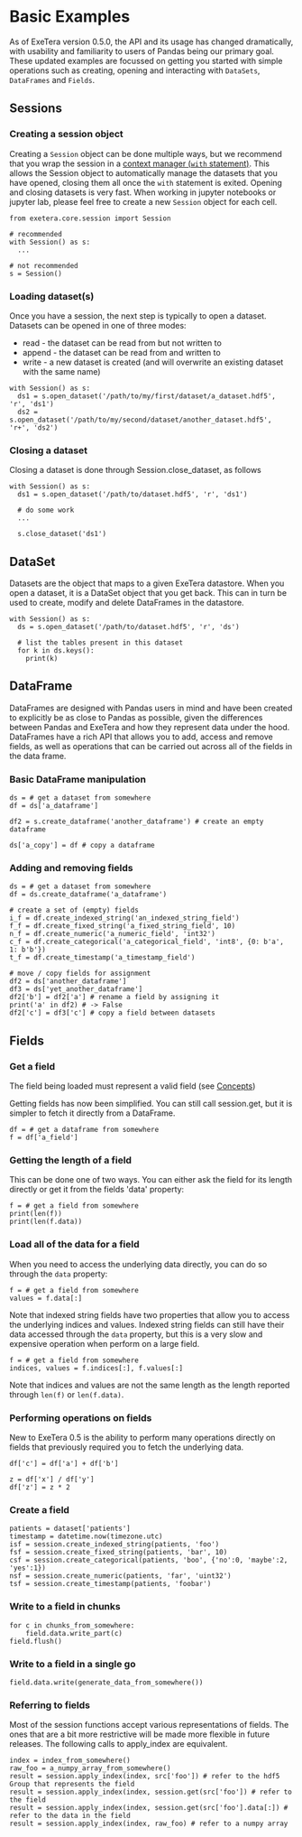 # Basic Examples

As of ExeTera version 0.5.0, the API and its usage has changed dramatically, with usability and familiarity to users of Pandas being our primary goal. These updated examples are focussed on getting you started with simple operations such as creating, opening and interacting with `DataSets`, `DataFrames` and `Fields`.

## Sessions

### Creating a session object
Creating a `Session` object can be done multiple ways, but we recommend that you wrap the session in a [context manager (`with` statement)](https://docs.python.org/3/reference/compound_stmts.html#the-with-statement). This allows the Session object to automatically manage the datasets that you have opened, closing them all once the `with` statement is exited.
Opening and closing datasets is very fast. When working in jupyter notebooks or jupyter lab, please feel free to create a new `Session` object for each cell.

```
from exetera.core.session import Session

# recommended
with Session() as s:
  ...

# not recommended
s = Session()
```


### Loading dataset(s)

Once you have a session, the next step is typically to open a dataset.
Datasets can be opened in one of three modes:

 - read - the dataset can be read from but not written to
 - append - the dataset can be read from and written to
 - write - a new dataset is created (and will overwrite an existing dataset with the same name)

```
with Session() as s:
  ds1 = s.open_dataset('/path/to/my/first/dataset/a_dataset.hdf5', 'r', 'ds1')
  ds2 = s.open_dataset('/path/to/my/second/dataset/another_dataset.hdf5', 'r+', 'ds2')
```

### Closing a dataset

Closing a dataset is done through Session.close_dataset, as follows

```
with Session() as s:
  ds1 = s.open_dataset('/path/to/dataset.hdf5', 'r', 'ds1')

  # do some work
  ...

  s.close_dataset('ds1')
```

## DataSet

Datasets are the object that maps to a given ExeTera datastore. When you open a dataset, it is a DataSet object that you get back. This can in turn be used to create, modify and delete DataFrames in the datastore.
```
with Session() as s:
  ds = s.open_dataset('/path/to/dataset.hdf5', 'r', 'ds')

  # list the tables present in this dataset
  for k in ds.keys():
    print(k)

```

## DataFrame

DataFrames are designed with Pandas users in mind and have been created to explicitly be as close to Pandas as possible, given the differences between Pandas and ExeTera and how they represent data under the hood.
DataFrames have a rich API that allows you to add, access and remove fields, as well as operations that can be carried out across all of the fields in the data frame.

### Basic DataFrame manipulation

```
ds = # get a dataset from somewhere
df = ds['a_dataframe']

df2 = s.create_dataframe('another_dataframe') # create an empty dataframe

ds['a_copy'] = df # copy a dataframe
```

### Adding and removing fields
```
ds = # get a dataset from somewhere
df = ds.create_dataframe('a_dataframe')

# create a set of (empty) fields
i_f = df.create_indexed_string('an_indexed_string_field')
f_f = df.create_fixed_string('a_fixed_string_field', 10)
n_f = df.create_numeric('a_numeric_field', 'int32')
c_f = df.create_categorical('a_categorical_field', 'int8', {0: b'a', 1: b'b'})
t_f = df.create_timestamp('a_timestamp_field')

# move / copy fields for assignment
df2 = ds['another_dataframe']
df3 = ds['yet_another_dataframe']
df2['b'] = df2['a'] # rename a field by assigning it
print('a' in df2) # -> False
df2['c'] = df3['c'] # copy a field between datasets
```

## Fields

### Get a field
The field being loaded must represent a valid field (see [Concepts](Concepts))

Getting fields has now been simplified. You can still call session.get, but it is simpler to fetch it directly from a DataFrame.

```
df = # get a dataframe from somewhere
f = df['a_field']
```

### Getting the length of a field
This can be done one of two ways. You can either ask the field for its length directly or get it from the fields 'data' property:
```
f = # get a field from somewhere
print(len(f))
print(len(f.data))
```

### Load all of the data for a field
When you need to access the underlying data directly, you can do so through the `data` property:
```
f = # get a field from somewhere
values = f.data[:]
```
Note that indexed string fields have two properties that allow you to access the underlying indices and values. Indexed string fields can still have their data accessed through the `data` property, but this is a very slow and expensive operation when perform on a large field.
```
f = # get a field from somewhere
indices, values = f.indices[:], f.values[:]
```
Note that indices and values are not the same length as the length reported through `len(f)` or `len(f.data)`.

### Performing operations on fields
New to ExeTera 0.5 is the ability to perform many operations directly on fields that previously required you to fetch the underlying data.
```
df['c'] = df['a'] + df['b']

z = df['x'] / df['y']
df['z'] = z * 2
```

### Create a field
```
patients = dataset['patients']
timestamp = datetime.now(timezone.utc)
isf = session.create_indexed_string(patients, 'foo')
fsf = session.create_fixed_string(patients, 'bar', 10)
csf = session.create_categorical(patients, 'boo', {'no':0, 'maybe':2, 'yes':1})
nsf = session.create_numeric(patients, 'far', 'uint32')
tsf = session.create_timestamp(patients, 'foobar')
```

### Write to a field in chunks
```
for c in chunks_from_somewhere:
    field.data.write_part(c)
field.flush()
```

### Write to a field in a single go
```
field.data.write(generate_data_from_somewhere())
```

### Referring to fields
Most of the session functions accept various representations of fields. The ones that are a bit more restrictive will be made more flexible in future releases. The following calls to apply_index are equivalent.

```
index = index_from_somewhere()
raw_foo = a_numpy_array_from_somewhere()
result = session.apply_index(index, src['foo']) # refer to the hdf5 Group that represents the field
result = session.apply_index(index, session.get(src['foo']) # refer to the field
result = session.apply_index(index, session.get(src['foo'].data[:]) # refer to the data in the field
result = session.apply_index(index, raw_foo) # refer to a numpy array
```
